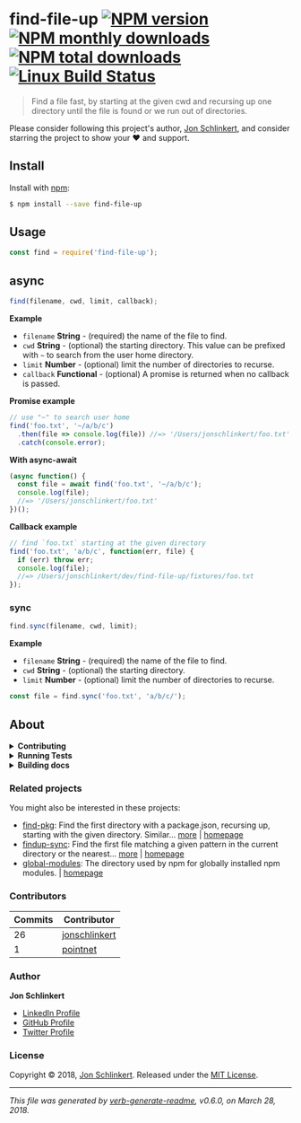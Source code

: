 # find-file-up [![NPM version](https://img.shields.io/npm/v/find-file-up.svg?style=flat)](https://www.npmjs.com/package/find-file-up) [![NPM monthly downloads](https://img.shields.io/npm/dm/find-file-up.svg?style=flat)](https://npmjs.org/package/find-file-up) [![NPM total downloads](https://img.shields.io/npm/dt/find-file-up.svg?style=flat)](https://npmjs.org/package/find-file-up) [![Linux Build Status](https://img.shields.io/travis/jonschlinkert/find-file-up.svg?style=flat&label=Travis)](https://travis-ci.org/jonschlinkert/find-file-up)

> Find a file fast, by starting at the given cwd and recursing up one directory until the file is found or we run out of directories.

Please consider following this project's author, [Jon Schlinkert](https://github.com/jonschlinkert), and consider starring the project to show your :heart: and support.

## Install

Install with [npm](https://www.npmjs.com/):

```sh
$ npm install --save find-file-up
```

## Usage

```js
const find = require('find-file-up');
```

## async

```js
find(filename, cwd, limit, callback);
```

**Example**

* `filename` **String** - (required) the name of the file to find.
* `cwd` **String** - (optional) the starting directory. This value can be prefixed with `~` to search from the user home directory.
* `limit` **Number** - (optional) limit the number of directories to recurse.
* `callback` **Functional** - (optional) A promise is returned when no callback is passed.

**Promise example**

```js
// use "~" to search user home
find('foo.txt', '~/a/b/c')
  .then(file => console.log(file)) //=> '/Users/jonschlinkert/foo.txt'
  .catch(console.error);
```

**With async-await**

```js
(async function() {
  const file = await find('foo.txt', '~/a/b/c');
  console.log(file);
  //=> '/Users/jonschlinkert/foo.txt'
})();
```

**Callback example**

```js
// find `foo.txt` starting at the given directory
find('foo.txt', 'a/b/c', function(err, file) {
  if (err) throw err;
  console.log(file);
  //=> /Users/jonschlinkert/dev/find-file-up/fixtures/foo.txt
});
```

### sync

```js
find.sync(filename, cwd, limit);
```

**Example**

* `filename` **String** - (required) the name of the file to find.
* `cwd` **String** - (optional) the starting directory.
* `limit` **Number** - (optional) limit the number of directories to recurse.

```js
const file = find.sync('foo.txt', 'a/b/c/');
```

## About

<details>
<summary><strong>Contributing</strong></summary>

Pull requests and stars are always welcome. For bugs and feature requests, [please create an issue](../../issues/new).

</details>

<details>
<summary><strong>Running Tests</strong></summary>

Running and reviewing unit tests is a great way to get familiarized with a library and its API. You can install dependencies and run tests with the following command:

```sh
$ npm install && npm test
```

</details>

<details>
<summary><strong>Building docs</strong></summary>

_(This project's readme.md is generated by [verb](https://github.com/verbose/verb-generate-readme), please don't edit the readme directly. Any changes to the readme must be made in the [.verb.md](.verb.md) readme template.)_

To generate the readme, run the following command:

```sh
$ npm install -g verbose/verb#dev verb-generate-readme && verb
```

</details>

### Related projects

You might also be interested in these projects:

* [find-pkg](https://www.npmjs.com/package/find-pkg): Find the first directory with a package.json, recursing up, starting with the given directory. Similar… [more](https://github.com/jonschlinkert/find-pkg) | [homepage](https://github.com/jonschlinkert/find-pkg "Find the first directory with a package.json, recursing up, starting with the given directory. Similar to look-up but does not support globs and only searches for package.json. Async and sync.")
* [findup-sync](https://www.npmjs.com/package/findup-sync): Find the first file matching a given pattern in the current directory or the nearest… [more](https://github.com/js-cli/node-findup-sync#readme) | [homepage](https://github.com/js-cli/node-findup-sync#readme "Find the first file matching a given pattern in the current directory or the nearest ancestor directory.")
* [global-modules](https://www.npmjs.com/package/global-modules): The directory used by npm for globally installed npm modules. | [homepage](https://github.com/jonschlinkert/global-modules "The directory used by npm for globally installed npm modules.")

### Contributors

| **Commits** | **Contributor** | 
| --- | --- |
| 26 | [jonschlinkert](https://github.com/jonschlinkert) |
| 1 | [pointnet](https://github.com/pointnet) |

### Author

**Jon Schlinkert**

* [LinkedIn Profile](https://linkedin.com/in/jonschlinkert)
* [GitHub Profile](https://github.com/jonschlinkert)
* [Twitter Profile](https://twitter.com/jonschlinkert)

### License

Copyright © 2018, [Jon Schlinkert](https://github.com/jonschlinkert).
Released under the [MIT License](LICENSE).

***

_This file was generated by [verb-generate-readme](https://github.com/verbose/verb-generate-readme), v0.6.0, on March 28, 2018._